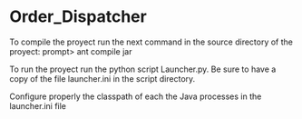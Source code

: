 # Order_Dispatcher

To compile the proyect run the next command in the source directory of the proyect:
prompt> ant compile jar

To run the proyect run the python script Launcher.py. Be sure to have a copy 
of the file launcher.ini in the script directory.

Configure properly the classpath of each the Java processes in the launcher.ini file
